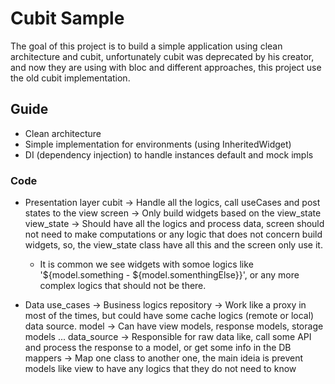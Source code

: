 # Cubit Sample

The goal of this project is to build a simple application using clean architecture and cubit, unfortunately cubit was deprecated by his creator, and now they are using with bloc and different approaches, this project use the old cubit implementation.

## Guide

- Clean architecture
- Simple implementation for environments (using InheritedWidget)
- DI (dependency injection) to handle instances default and mock impls

### Code

- Presentation layer
    cubit -> Handle all the logics, call useCases and post states to the view
    screen -> Only build widgets based on the view_state
    view_state -> Should have all the logics and process data, screen should not need to make computations or any logic that does not concern build widgets, so, the view_state class have all this and the screen only use it.

    - It is common we see widgets with somoe logics like '${model.something - ${model.somenthingElse}}', or any more complex logics that should not be there.

- Data
    use_cases -> Business logics 
    repository -> Work like a proxy in most of the times, but could have some cache logics (remote or local) data source.
    model -> Can have view models, response models, storage models ...
    data_source -> Responsible for raw data like, call some API and process the response to a model, or get some info in the DB
    mappers -> Map one class to another one, the main ideia is prevent models like view to have any logics that they do not need to know

